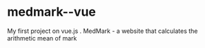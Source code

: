 # medmark--vue
My first project on vue.js . MedMark - a website that calculates the arithmetic mean of mark
